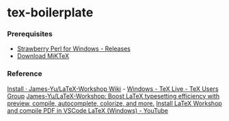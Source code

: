 tex-boilerplate
===============
### Prerequisites
- [Strawberry Perl for Windows - Releases](https://strawberryperl.com/releases.html)
- [Download MiKTeX](https://miktex.org/howto/download-miktex)

### Reference
[Install · James-Yu/LaTeX-Workshop Wiki](https://github.com/James-Yu/LaTeX-Workshop/wiki/Install)
    - [Windows - TeX Live - TeX Users Group](https://www.tug.org/texlive/windows.html)
[James-Yu/LaTeX-Workshop: Boost LaTeX typesetting efficiency with preview, compile, autocomplete, colorize, and more.](https://github.com/James-Yu/LaTeX-Workshop)
[Install LaTeX Workshop and compile PDF in VSCode LaTeX (Windows) - YouTube](https://www.youtube.com/watch?v=4lyHIQl4VM8)